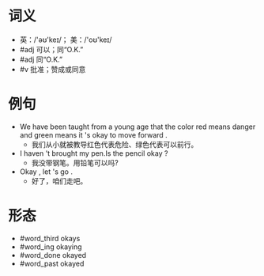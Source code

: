 # 词义
- 英：/'əʊ'keɪ/； 美：/'oʊ'keɪ/
- #adj 可以；同“O.K.”
- #adj 同“O.K.”
- #v 批准；赞成或同意
# 例句
- We have been taught from a young age that the color red means danger and green means it 's okay to move forward .
	- 我们从小就被教导红色代表危险、绿色代表可以前行。
- I haven 't brought my pen.Is the pencil okay ?
	- 我没带钢笔。用铅笔可以吗?
- Okay , let 's go .
	- 好了，咱们走吧。
# 形态
- #word_third okays
- #word_ing okaying
- #word_done okayed
- #word_past okayed
